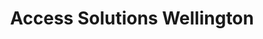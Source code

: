 ---
title: "Access Solutions Wellington"
url: /porirua/access-solutions-wellington/
shop: Werkzeuge
---